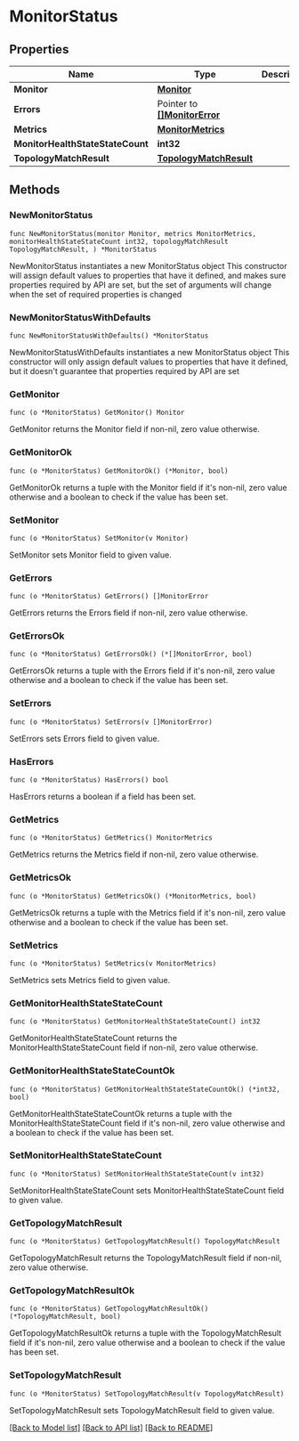 # MonitorStatus

## Properties

Name | Type | Description | Notes
------------ | ------------- | ------------- | -------------
**Monitor** | [**Monitor**](Monitor.md) |  | 
**Errors** | Pointer to [**[]MonitorError**](MonitorError.md) |  | [optional] 
**Metrics** | [**MonitorMetrics**](MonitorMetrics.md) |  | 
**MonitorHealthStateStateCount** | **int32** |  | 
**TopologyMatchResult** | [**TopologyMatchResult**](TopologyMatchResult.md) |  | 

## Methods

### NewMonitorStatus

`func NewMonitorStatus(monitor Monitor, metrics MonitorMetrics, monitorHealthStateStateCount int32, topologyMatchResult TopologyMatchResult, ) *MonitorStatus`

NewMonitorStatus instantiates a new MonitorStatus object
This constructor will assign default values to properties that have it defined,
and makes sure properties required by API are set, but the set of arguments
will change when the set of required properties is changed

### NewMonitorStatusWithDefaults

`func NewMonitorStatusWithDefaults() *MonitorStatus`

NewMonitorStatusWithDefaults instantiates a new MonitorStatus object
This constructor will only assign default values to properties that have it defined,
but it doesn't guarantee that properties required by API are set

### GetMonitor

`func (o *MonitorStatus) GetMonitor() Monitor`

GetMonitor returns the Monitor field if non-nil, zero value otherwise.

### GetMonitorOk

`func (o *MonitorStatus) GetMonitorOk() (*Monitor, bool)`

GetMonitorOk returns a tuple with the Monitor field if it's non-nil, zero value otherwise
and a boolean to check if the value has been set.

### SetMonitor

`func (o *MonitorStatus) SetMonitor(v Monitor)`

SetMonitor sets Monitor field to given value.


### GetErrors

`func (o *MonitorStatus) GetErrors() []MonitorError`

GetErrors returns the Errors field if non-nil, zero value otherwise.

### GetErrorsOk

`func (o *MonitorStatus) GetErrorsOk() (*[]MonitorError, bool)`

GetErrorsOk returns a tuple with the Errors field if it's non-nil, zero value otherwise
and a boolean to check if the value has been set.

### SetErrors

`func (o *MonitorStatus) SetErrors(v []MonitorError)`

SetErrors sets Errors field to given value.

### HasErrors

`func (o *MonitorStatus) HasErrors() bool`

HasErrors returns a boolean if a field has been set.

### GetMetrics

`func (o *MonitorStatus) GetMetrics() MonitorMetrics`

GetMetrics returns the Metrics field if non-nil, zero value otherwise.

### GetMetricsOk

`func (o *MonitorStatus) GetMetricsOk() (*MonitorMetrics, bool)`

GetMetricsOk returns a tuple with the Metrics field if it's non-nil, zero value otherwise
and a boolean to check if the value has been set.

### SetMetrics

`func (o *MonitorStatus) SetMetrics(v MonitorMetrics)`

SetMetrics sets Metrics field to given value.


### GetMonitorHealthStateStateCount

`func (o *MonitorStatus) GetMonitorHealthStateStateCount() int32`

GetMonitorHealthStateStateCount returns the MonitorHealthStateStateCount field if non-nil, zero value otherwise.

### GetMonitorHealthStateStateCountOk

`func (o *MonitorStatus) GetMonitorHealthStateStateCountOk() (*int32, bool)`

GetMonitorHealthStateStateCountOk returns a tuple with the MonitorHealthStateStateCount field if it's non-nil, zero value otherwise
and a boolean to check if the value has been set.

### SetMonitorHealthStateStateCount

`func (o *MonitorStatus) SetMonitorHealthStateStateCount(v int32)`

SetMonitorHealthStateStateCount sets MonitorHealthStateStateCount field to given value.


### GetTopologyMatchResult

`func (o *MonitorStatus) GetTopologyMatchResult() TopologyMatchResult`

GetTopologyMatchResult returns the TopologyMatchResult field if non-nil, zero value otherwise.

### GetTopologyMatchResultOk

`func (o *MonitorStatus) GetTopologyMatchResultOk() (*TopologyMatchResult, bool)`

GetTopologyMatchResultOk returns a tuple with the TopologyMatchResult field if it's non-nil, zero value otherwise
and a boolean to check if the value has been set.

### SetTopologyMatchResult

`func (o *MonitorStatus) SetTopologyMatchResult(v TopologyMatchResult)`

SetTopologyMatchResult sets TopologyMatchResult field to given value.



[[Back to Model list]](../README.md#documentation-for-models) [[Back to API list]](../README.md#documentation-for-api-endpoints) [[Back to README]](../README.md)


